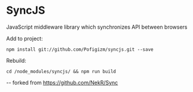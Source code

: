 SyncJS
=========

JavaScript middleware library which synchronizes API between browsers

Add to project:
    
    npm install git://github.com/Pofigizm/syncjs.git --save

Rebuild:

    cd /node_modules/syncjs/ && npm run build

--
forked from https://github.com/NekR/Sync
